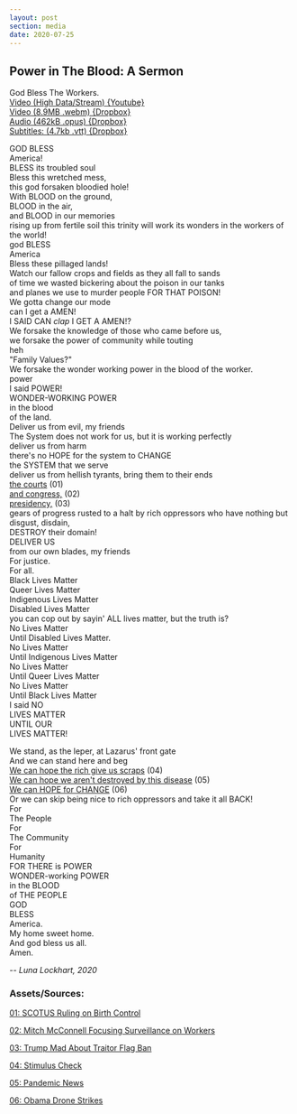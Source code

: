```yaml
---
layout: post
section: media
date: 2020-07-25
---
```


##	Power in The Blood: A Sermon  
God Bless The Workers.  
[Video (High Data/Stream) {Youtube}](https://www.youtube.com/watch?v=6xahs9z8CEA)  
[Video (8.9MB .webm) {Dropbox}](https://www.dropbox.com/s/nu06g96xi2f6vrp/2020-07-25-powerblood.webm?dl=1)  
[Audio (462kB .opus) {Dropbox}](https://www.dropbox.com/s/cnwfcsqa1mdrr4q/2020-07-25-powerblood.opus?dl=1)  
[Subtitles: (4.7kb .vtt) {Dropbox}](https://www.dropbox.com/s/t8imgln5mk05kbw/2020-07-25-powerblood.vtt?dl=1)

GOD BLESS  
America!  
BLESS its troubled soul  
Bless this wretched mess,  
this god forsaken bloodied hole!  
With BLOOD on the ground,  
BLOOD in the air,  
and BLOOD in our memories  
rising up from fertile soil this trinity will work its wonders in the workers of the world!  
god BLESS  
America  
Bless these pillaged lands!  
Watch our fallow crops and fields as they all fall to sands  
of time we wasted bickering about the poison in our tanks  
and planes we use to murder people FOR THAT POISON!  
We gotta change our mode  
can I get a AMEN!  
I SAID CAN *clap* I GET A AMEN!?  
We forsake the knowledge of those who came before us,  
we forsake the power of community while touting  
heh  
"Family Values?"  
We forsake the wonder working power in the blood of the worker.  
power  
I said POWER!  
WONDER-WORKING POWER  
in the blood  
of the land.  
Deliver us from evil, my friends  
The System does not work for us, but it is working perfectly  
deliver us from harm  
there's no HOPE for the system to CHANGE  
the SYSTEM that we serve  
deliver us from hellish tyrants, bring them to their ends  
[the courts][01] (01)  
[and congress,][02] (02)  
[presidency,][03] (03)  
gears of progress rusted to a halt by rich oppressors who have nothing but disgust, disdain,  
DESTROY their domain!  
DELIVER US  
from our own blades, my friends  
For justice.  
For all.  
Black Lives Matter  
Queer Lives Matter  
Indigenous Lives Matter  
Disabled Lives Matter  
you can cop out by sayin' ALL lives matter, but the truth is?  
No Lives Matter  
Until Disabled Lives Matter.  
No Lives Matter  
Until Indigenous Lives Matter  
No Lives Matter  
Until Queer Lives Matter  
No Lives Matter  
Until Black Lives Matter  
I said NO  
LIVES MATTER  
UNTIL OUR  
LIVES MATTER!  

We stand, as the leper, at Lazarus' front gate  
And we can stand here and beg  
[We can hope the rich give us scraps][04] (04)  
[We can hope we aren't destroyed by this disease][05] (05)  
[We can HOPE for CHANGE][06] (06)  
Or we can skip being nice to rich oppressors and take it all BACK!  
For  
The People  
For  
The Community  
For  
Humanity  
FOR THERE is POWER  
WONDER-working POWER  
in the BLOOD  
of THE PEOPLE  
GOD  
BLESS  
America.  
My home sweet home.  
And god bless us all.  
Amen.  

*-- Luna Lockhart, 2020*

### Assets/Sources:  
[01]: https://abcnews.go.com/Politics/scotus-rules-religious-groups-exempt-obamacare-mandate-contraception/story?id=71254754  
[01: SCOTUS Ruling on Birth Control](https://archive.is/FX0fp)

[02]: https://www.commondreams.org/views/2020/03/16/senate-leadership-pushing-through-dangerous-surveillance-bill-americans-are-focused  
[02: Mitch McConnell Focusing Surveillance on Workers](https://archive.is/shpAz)

[03]: https://www.businessinsider.com/trump-furious-after-esper-barred-confederate-flag-military-bases-2020-7  
[03: Trump Mad About Traitor Flag Ban](https://archive.is/7GEF9)

[04]: https://www.chicagotribune.com/coronavirus/ct-nw-second-coronavirus-stimulus-check-updates-20200724-s3nhglqwlndirk3cdidgb3p74u-story.html  
[04: Stimulus Check](https://archive.is/XZYvy)

[05]: https://www.vox.com/coronavirus-covid19  
[05: Pandemic News](https://archive.is/7DhFo)

[06]: https://www.thebureauinvestigates.com/stories/2017-01-17/obamas-covert-drone-war-in-numbers-ten-times-more-strikes-than-bush  
[06: Obama Drone Strikes](https://archive.is/kFhZD)
